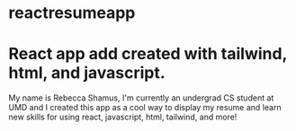 # reactresumeapp
# React app add created with tailwind, html, and javascript.

My name is Rebecca Shamus, I'm currently an undergrad CS student at UMD and I created this app as a cool way to display my resume and learn new skills for using react, javascript, html, tailwind, and more!
